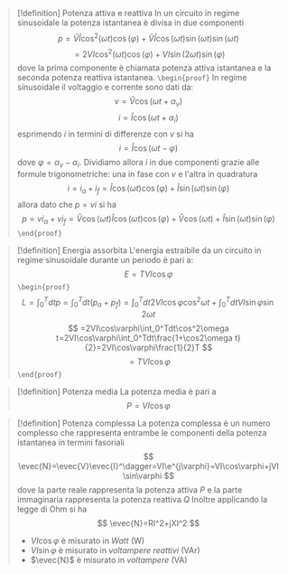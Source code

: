 > [!definition] Potenza attiva e reattiva
> In un circuito in regime sinusoidale la potenza istantanea è divisa in due componenti
> $$
> p=\hat{V}\hat{I}\cos^2(\omega t)\cos(\varphi)+\hat{V}\hat{I}\cos(\omega t)\sin(\omega t)\sin(\omega t)
> $$
> $$
> =2VI\cos^2(\omega t)\cos(\varphi)+VI\sin(2\omega t)\sin(\varphi)
> $$
> dove la prima componente è chiamata potenza attiva istantanea e la seconda potenza reattiva istantanea.
> `\begin{proof}`
> In regime sinusoidale il voltaggio e corrente sono dati da:
> $$
> v=\hat{V}\cos(\omega t+\alpha_v)
> $$
> $$
> i=\hat{I}\cos(\omega t+\alpha_i)
> $$
> esprimendo $i$ in termini di differenze con $v$ si ha
> $$
> i=\hat{I}\cos(\omega t-\varphi)
> $$
> dove $\varphi=\alpha_v-\alpha_i$.
> Dividiamo allora $i$ in due componenti grazie alle formule trigonometriche: una in fase con $v$ e l'altra in quadratura
> $$
> i=i_a+i_f=\hat{I}\cos(\omega t)\cos(\varphi)+\hat{I}\sin(\omega t)\sin(\varphi)
> $$
> allora dato che $p=vi$ si ha
> $$
> p=vi_\alpha+vi_f=\hat{V}\cos(\omega t)\hat{I}\cos(\omega t)\cos(\varphi)+\hat{V}\cos(\omega t)+\hat{I}\sin(\omega t)\sin(\varphi)
> $$
> `\end{proof}`

> [!definition] Energia assorbita
> L'energia estraibile da un circuito in regime sinusoidale durante un periodo è pari a:
> $$
> E=TVI\cos\varphi
> $$
> `\begin{proof}`
> $$
> L=\int_0^Tdtp=\int_0^Tdt(p_a+p_f)=\int_0^Tdt2VI\cos\varphi\cos^2\omega t+\int_0^TdtVI\sin\varphi\sin2\omega t
> $$
> $$
> =2VI\cos\varphi\int_0^Tdt\cos^2\omega t=2VI\cos\varphi\int_0^Tdt\frac{1+\cos2\omega t}{2}=2VI\cos\varphi\frac{1}{2}T
> $$
> $$
> =TVI\cos\varphi
> $$
> `\end{proof}`

> [!definition] Potenza media
> La potenza media è pari a
> $$
> P=VI\cos\varphi
> $$

> [!definition] Potenza complessa
> La potenza complessa è un numero complesso che rappresenta entrambe le componenti della potenza istantanea in termini fasoriali
> $$
> \evec{N}=\evec{V}\evec{I}^\dagger=VI\e^{j\varphi}=VI\cos\varphi+jVI\sin\varphi
> $$
> dove la parte reale rappresenta la potenza attiva $P$ e la parte immaginaria rappresenta la potenza reattiva $Q$
> Inoltre applicando la legge di Ohm si ha
> $$
> \evec{N}=RI^2+jXI^2
> $$
> * $VI\cos\varphi$ è misurato in *Watt* (W)
> * $VI\sin\varphi$ è misurato in *voltampere reattivi* (VAr)
> * $\evec{N}$ è misurato in *voltampere* (VA)
